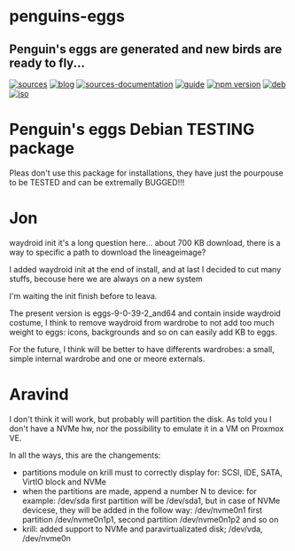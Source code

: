 penguins-eggs
=============

## Penguin&#39;s eggs are generated and new birds are ready to fly...
[![sources](https://img.shields.io/badge/github-sources-blue)](https://github.com/pieroproietti/penguins-eggs)
[![blog](https://img.shields.io/badge/blog-penguin's%20eggs-blue)](https://penguins-eggs.net)
[![sources-documentation](https://img.shields.io/badge/sources-documentation-blue)](https://penguins-eggs.net/sources-documentation/index.html)
[![guide](https://img.shields.io/badge/guide-penguin's%20eggs-blue)](https://penguins-eggs.net/book/)
[![npm version](https://img.shields.io/npm/v/penguins-eggs.svg)](https://npmjs.org/package/penguins-eggs)
[![deb](https://img.shields.io/badge/deb-packages-orange)](https://sourceforge.net/projects/penguins-eggs/files/packages-deb)
[![iso](https://img.shields.io/badge/iso-images-orange)](https://sourceforge.net/projects/penguins-eggs/files/iso)

# Penguin's eggs Debian TESTING package

Pleas don't use this package for installations, they have just the pourpouse to be TESTED and can be extremally BUGGED!!!

# Jon

waydroid init it's a long question here... about 700 KB download, there is a way to specific a path to download the lineageimage?

I added waydroid init at the end of install, and at last I decided to cut many stuffs, becouse here we are always on a new system

I'm waiting the init finish before to leava.

The present version is eggs-9-0-39-2_and64 and contain inside waydroid costume, I think to remove waydroid from wardrobe 
to not add too much weight to eggs: icons, backgrounds and so on can easily add KB to eggs.  

For the future, I think will be better to have differents wardrobes:  a small, simple internal
wardrobe and one or meore externals.


# Aravind

I don't think it will work, but probably will partition the disk. As told you I don't have a NVMe hw, nor the possibility to emulate it in a VM on Proxmox VE.

In all the ways, this are the changements:


* partitions module on krill must to correctly display for: SCSI, IDE, SATA, VirtIO block and NVMe
* when the partitions are made, append a number N to device: for example: /dev/sda first partition will be /dev/sda1, but in case of NVMe devicese, they will be added in the follow way: /dev/nvme0n1 first partition /dev/nvme0n1p1, second partition /dev/nvme0n1p2 and so on
* krill: added support to NVMe and paravirtualizated  disk; /dev/vda, /dev/nvme0n

 


